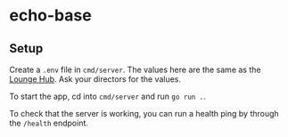 # echo-base

## Setup
Create a `.env` file in `cmd/server`. The values here are the same as the [Lounge Hub](https://github.com/ubcesports/lounge-hub). Ask your directors for the values. 

To start the app, cd into `cmd/server` and run `go run .`. 

To check that the server is working, you can run a health ping by through the `/health` endpoint. 

